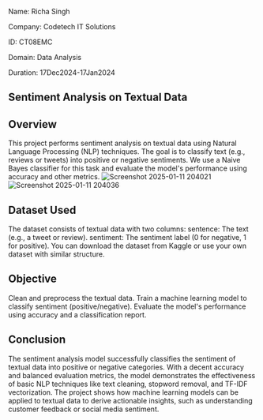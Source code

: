 Name: Richa Singh

Company: Codetech IT Solutions

ID: CT08EMC

Domain: Data Analysis

Duration: 17Dec2024-17Jan2024

## Sentiment Analysis on Textual Data

## Overview
This project performs sentiment analysis on textual data using Natural Language Processing (NLP) techniques. The goal is to classify text (e.g., reviews or tweets) into positive or negative sentiments. We use a Naive Bayes classifier for this task and evaluate the model's performance using accuracy and other metrics.
![Screenshot 2025-01-11 204021](https://github.com/user-attachments/assets/e034f61a-e647-4d06-8235-8e714736926a)
![Screenshot 2025-01-11 204036](https://github.com/user-attachments/assets/ea5f9080-c206-4a44-ba9d-a68f22c58f59)


## Dataset Used
The dataset consists of textual data with two columns:
sentence: The text (e.g., a tweet or review).
sentiment: The sentiment label (0 for negative, 1 for positive).
You can download the dataset from Kaggle or use your own dataset with similar structure.

## Objective
Clean and preprocess the textual data.
Train a machine learning model to classify sentiment (positive/negative).
Evaluate the model's performance using accuracy and a classification report.

## Conclusion
The sentiment analysis model successfully classifies the sentiment of textual data into positive or negative categories. With a decent accuracy and balanced evaluation metrics, the model demonstrates the effectiveness of basic NLP techniques like text cleaning, stopword removal, and TF-IDF vectorization. The project shows how machine learning models can be applied to textual data to derive actionable insights, such as understanding customer feedback or social media sentiment.

